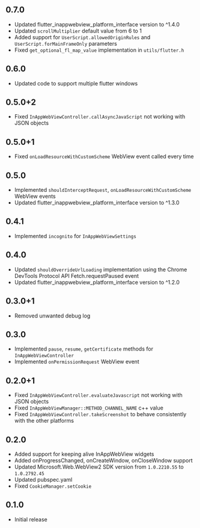 ## 0.7.0

- Updated flutter_inappwebview_platform_interface version to ^1.4.0
- Updated `scrollMultiplier` default value from 6 to 1
- Added support for `UserScript.allowedOriginRules` and `UserScript.forMainFrameOnly` parameters
- Fixed `get_optional_fl_map_value` implementation in `utils/flutter.h`

## 0.6.0

- Updated code to support multiple flutter windows

## 0.5.0+2

- Fixed `InAppWebViewController.callAsyncJavaScript` not working with JSON objects

## 0.5.0+1

- Fixed `onLoadResourceWithCustomScheme` WebView event called every time

## 0.5.0

- Implemented `shouldInterceptRequest`, `onLoadResourceWithCustomScheme` WebView events
- Updated flutter_inappwebview_platform_interface version to ^1.3.0

## 0.4.1

- Implemented `incognito` for `InAppWebViewSettings`

## 0.4.0

- Updated `shouldOverrideUrlLoading` implementation using the Chrome DevTools Protocol API Fetch.requestPaused event
- Updated flutter_inappwebview_platform_interface version to ^1.2.0

## 0.3.0+1

- Removed unwanted debug log

## 0.3.0

- Implemented `pause`, `resume`, `getCertificate` methods for `InAppWebViewController`
- Implemented `onPermissionRequest` WebView event

## 0.2.0+1

- Fixed `InAppWebViewController.evaluateJavascript` not working with JSON objects
- Fixed `InAppWebViewManager::METHOD_CHANNEL_NAME` c++ value
- Fixed `InAppWebViewController.takeScreenshot` to behave consistently with the other platforms

## 0.2.0

- Added support for keeping alive InAppWebView widgets
- Added onProgressChanged, onCreateWindow, onCloseWindow support
- Updated Microsoft.Web.WebView2 SDK version from `1.0.2210.55` to `1.0.2792.45`
- Updated pubspec.yaml
- Fixed `CookieManager.setCookie`

## 0.1.0

- Initial release
